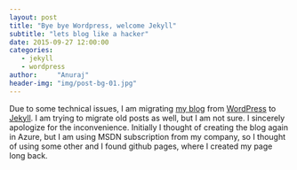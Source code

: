 ```yaml
---
layout: post
title: "Bye bye Wordpress, welcome Jekyll"
subtitle: "lets blog like a hacker"
date: 2015-09-27 12:00:00
categories: 
   - jekyll
   - wordpress
author:     "Anuraj"
header-img: "img/post-bg-01.jpg"
---
```

Due to some technical issues, I am migrating [my blog](https://dotnetthoughts.net) from [WordPress](http://wordpress.org) to 
[Jekyll](http://jekyllrb.com/). I am trying to migrate old posts as well, but I am not sure. 
I sincerely apologize for the inconvenience. Initially I thought of creating the blog again in Azure, but I am using MSDN
subscription from my company, so I thought of using some other and I found github pages, where I created my page long back.
